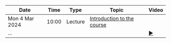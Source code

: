 
| Date            | Time   | Type    | Topic                            | Video               | 
|-----------------|--------|---------|----------------------------------|---------------------| 
| Mon  4 Mar 2024 | 10:00  | Lecture | [Introduction to the course]()   |                     |
| ...             |        |         |                                  | [:arrow_forward:]() |
